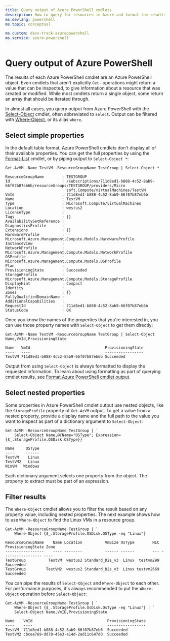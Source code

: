 ```yaml
---
title: Query output of Azure PowerShell cmdlets
description: How to query for resources in Azure and format the results.
ms.devlang: powershell
ms.topic: conceptual

ms.custom: devx-track-azurepowershell 
ms.service: azure-powershell
---
```

# Query output of Azure PowerShell 

The results of each Azure PowerShell cmdlet are an Azure PowerShell object. Even cmdlets that aren't explicitly `Get-` operations
might return a value that can be inspected, to give information about a resource that was created or modified. While most cmdlets
return a single object, some return an array that should be iterated through.

In almost all cases, you query output from Azure PowerShell with the [Select-Object](/powershell/module/Microsoft.PowerShell.Utility/Select-Object)
cmdlet, often abbreviated to `select`. Output can be filtered with [Where-Object](/powershell/module/Microsoft.PowerShell.Core/Where-Object), or its alias `where`.

## Select simple properties

In the default table format, Azure PowerShell cmdlets don't display all of their available properties. You can get the full properties by using the
[Format-List](/powershell/module/microsoft.powershell.utility/format-list) cmdlet, or by piping output to `Select-Object *`:

```azurepowershell-interactive
Get-AzVM -Name TestVM -ResourceGroupName TestGroup | Select-Object *
```

```output
ResourceGroupName        : TESTGROUP
Id                       : /subscriptions/711d8ed1-b888-4c52-8ab9-66f07b87eb6b/resourceGroups/TESTGROUP/providers/Micro
                           soft.Compute/virtualMachines/TestVM
VmId                     : 711d8ed1-b888-4c52-8ab9-66f07b87eb6b
Name                     : TestVM
Type                     : Microsoft.Compute/virtualMachines
Location                 : westus2
LicenseType              :
Tags                     : {}
AvailabilitySetReference :
DiagnosticsProfile       :
Extensions               : {}
HardwareProfile          : Microsoft.Azure.Management.Compute.Models.HardwareProfile
InstanceView             :
NetworkProfile           : Microsoft.Azure.Management.Compute.Models.NetworkProfile
OSProfile                : Microsoft.Azure.Management.Compute.Models.OSProfile
Plan                     :
ProvisioningState        : Succeeded
StorageProfile           : Microsoft.Azure.Management.Compute.Models.StorageProfile
DisplayHint              : Compact
Identity                 :
Zones                    : {}
FullyQualifiedDomainName :
AdditionalCapabilities   :
RequestId                : 711d8ed1-b888-4c52-8ab9-66f07b87eb6b
StatusCode               : OK
```

Once you know the names of the properties that you're interested in, you can use those property names with `Select-Object` to get them directly:

```azurepowershell-interactive
Get-AzVM -Name TestVM -ResourceGroupName TestGroup | Select-Object Name,VmId,ProvisioningState
```

```output
Name   VmId                                 ProvisioningState
----   ----                                 -----------------
TestVM 711d8ed1-b888-4c52-8ab9-66f07b87eb6b Succeeded
```

Output from using `Select-Object` is always formatted to display the requested information. To learn about using formatting as part
of querying cmdlet results, see [Format Azure PowerShell cmdlet output](formatting-output.md).

## Select nested properties

Some properties in Azure PowerShell cmdlet output use nested objects, like the `StorageProfile` property
of `Get-AzVM` output. To get a value from a nested property, provide a display name and the full path to the value you
want to inspect as part of a dictionary argument to `Select-Object`:

```azurepowershell-interactive
Get-AzVM -ResourceGroupName TestGroup | `
    Select-Object Name,@{Name="OSType"; Expression={$_.StorageProfile.OSDisk.OSType}}
```

```output
Name     OSType
----     ------
TestVM    Linux
TestVM2   Linux
WinVM   Windows
```

Each dictionary argument selects one property from the object. The property to extract must be part
of an expression.

## Filter results 

The `Where-Object` cmdlet allows you to filter the result based on any property value, including
nested properties. The next example shows how to use `Where-Object` to find the Linux VMs in a resource group.

```azurepowershell-interactive
Get-AzVM -ResourceGroupName TestGroup | `
    Where-Object {$_.StorageProfile.OSDisk.OSType -eq "Linux"}
```

```output
ResourceGroupName    Name Location          VmSize OsType        NIC ProvisioningState Zone
-----------------    ---- --------          ------ ------        --- ----------------- ----
TestGroup          TestVM  westus2 Standard_D2s_v3  Linux  testvm299         Succeeded
TestGroup         TestVM2  westus2 Standard_D2s_v3  Linux testvm2669         Succeeded
```

You can pipe the results of `Select-Object` and `Where-Object` to each other. For performance purposes, it's always recommended to put the `Where-Object` operation before `Select-Object`:

```azurepowershell-interactive
Get-AzVM -ResourceGroupName TestGroup | `
    Where-Object {$_.StorageProfile.OsDisk.OsType -eq "Linux"} | `
    Select-Object Name,VmID,ProvisioningState
```

```output
Name    VmId                                 ProvisioningState
----    ----                                 -----------------
TestVM  711d8ed1-b888-4c52-8ab9-66f07b87eb6  Succeeded
TestVM2 cbcee769-dd78-45e3-a14d-2ad11c647d0  Succeeded
```
